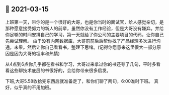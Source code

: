 ## &#127800; 2021-03-15
上班第一天，带你的是一个很好的大哥，也是你当时的面试官，给人感觉亲切，是那种愿意接受努力的新人的前辈，虽然你没有工作经验，但是大哥没有嫌弃。并给你足够的时间安排自己的学习，第一天就给了你公司的主要项目的代码，让你自己先尝试理解。
由于没有内网数据库，大哥前前后后帮你找了产品经理多次进行沟通，未果。然后让你自己看看书，整理下思绪。(记得你愿意来这里很大一部分原因是因为大哥的坦率和热情)

从4点到6点你几乎都在看书和学习，大哥过来拿过你的书还夸了几句，平时多看看这些聊技术底层的书很好的，会给你带来很多启发。

下班,大哥5.58收拾完东西后就准备走了，和你们聊了两句，6:00准时下班。
真好，似乎真的不用加班。
